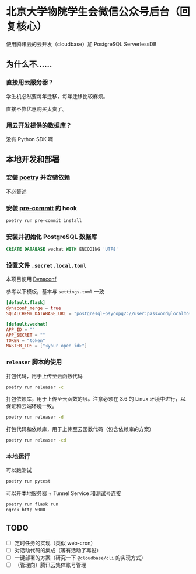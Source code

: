 # 北京大学物院学生会微信公众号后台（回复核心）

使用腾讯云的云开发（cloudbase）加 PostgreSQL ServerlessDB

## 为什么不……

### 直接用云服务器？

学生机必然要每年迁移，每年迁移比较麻烦。

直接不靠优惠购买太贵了。

### 用云开发提供的数据库？

没有 Python SDK 啊

## 本地开发和部署

### 安装 [poetry](https://github.com/python-poetry/poetry) 并安装依赖

不必赘述

### 安装 [pre-commit](https://github.com/pre-commit/pre-commit) 的 hook

```sh
poetry run pre-commit install
```

### 安装并初始化 PostgreSQL 数据库

```sql
CREATE DATABASE wechat WITH ENCODING 'UTF8'
```

### 设置文件 `.secret.local.toml`

本项目使用 [Dynaconf](https://github.com/rochacbruno/dynaconf)

参考以下模板，基本与 `settings.toml` 一致

```toml
[default.flask]
dynaconf_merge = true
SQLALCHEMY_DATABASE_URI = "postgresql+psycopg2://user:password@localhost/wechat"

[default.wechat]
APP_ID = ""
APP_SECRET = ""
TOKEN = "token"
MASTER_IDS = ["<your open id>"]
```


### `releaser` 脚本的使用

打包代码，用于上传至云函数代码
```sh
poetry run releaser -c
```
打包依赖库，用于上传至云函数的层。注意必须在 3.6 的 Linux 环境中进行，以保证和云端环境一致。
```sh
poetry run releaser -d
```
打包代码和依赖库，用于上传至云函数代码（包含依赖库的方案）
```sh
poetry run releaser -cd
```

### 本地运行

可以跑测试

```sh
poetry run pytest
```

可以开本地服务器 + Tunnel Service 和测试号连接

```sh
poetry run flask run
ngrok http 5000
```


## TODO

- [ ] 定时任务的实现（类似 web-cron）
- [ ] 对活动代码的集成（等有活动了再说）
- [ ] 一键部署的方案（研究一下 `@cloudbase/cli` 的实现方式）
- [ ] （管理向）腾讯云集体账号管理
